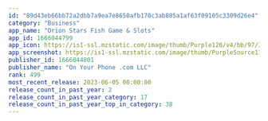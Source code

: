 ```yaml
---
id: "89d43eb66bb72a2dbb7a9ea7e8650afb170c3ab805a1af63f09105c3309d26e4"
category: "Business"
app_name: "Orion Stars Fish Game & Slots"
app_id: 1666044799
app_icon: https://is1-ssl.mzstatic.com/image/thumb/Purple126/v4/bb/97/36/bb9736d2-1f14-a183-68bd-78a66e7ca3be/AppIcon-0-1x_U007emarketing-0-7-0-85-220.png/1024x1024bb.png
app_screenshot: https://is1-ssl.mzstatic.com/image/thumb/PurpleSource116/v4/39/c9/28/39c92887-de1f-38a9-9d2a-36a5a36b1a10/7eff8a42-90e2-4f98-81d9-7c1634753391_Simulator_Screen_Shot_-_iPhone_13_Pro_Max_-_2023-06-04_at_19.41.25.png/1284x2778bb.png
publisher_id: 1666044801
publisher_name: "On Your Phone .com LLC"
rank: 499
most_recent_release: 2023-06-05 00:00:00
release_count_in_past_year: 2
release_count_in_past_year_category: 17
release_count_in_past_year_top_in_category: 38
---
```

